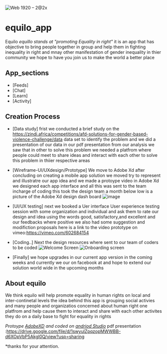 ![Web 1920 – 2@2x](https://user-images.githubusercontent.com/44718084/131335694-ac22aad2-c908-48d8-a57a-1be7f32caae8.png)
# equilo_app
Equilo <i>equillo stands at "promoting Equality in right"</i>
it is an app that has objective to bring people together in group and help them 
in fighting inequality in right and mnay other manifestation of gender inequality 
in thier community we hope to have you join us to make the world a better place

## App_sections

* [Feeds]
* [Chat]
* [Learn]
* [Activity]

## Creation Process 

* [Data study] frist we conducted a brief study on the https://zindi.africa/competitions/afd-solutions-for-gender-based-violence-challenge/data data set
to identify the problem and we did a presentation of our data in our pdf presentation from our analysis we saw that in other to solve this  problem 
 we needed a platfrom where people could meet to share ideas and interact with each other to solve this problem in thiier respective areas 

* [Wireframe-UI/UXdesign/Prototype] We  move to Adobe Xd after concluding on creating a mobile app solution we moved 
try to represent and illustratre our app idea and we made a protoype video 
in Adobe Xd we designed each app interface and all this was sent to the team incharge of coding this took the design
team a month  below low is a picture of the Adobe Xd design dash board
![image](https://user-images.githubusercontent.com/44718084/130881067-8eac1ccf-fd72-4a16-ba1c-51899b183da0.png)

* [UI/UX testing] next we booked a Uer interface User experience testing session with some organization and individual and 
ask them to rate our design and idea using the words good, satisfactory,and excellent 
and our feedbacks where positive we also had some suggestion and modifiction proposals 
here is a link to the video prototype on vimeo:https://vimeo.com/602684154

* [Coding..] Next the design resources where sent to our team of coders to be coded 
![Welcome Screen](https://user-images.githubusercontent.com/44718084/130885970-2a04f380-f9a3-4187-a960-2caf72df6b3e.png)
![Onboarding screen](https://user-images.githubusercontent.com/44718084/130886076-82a9ddcc-a3b2-42b6-9449-53236bbb24d2.png)

* [Finally] we hope upgrades in our current app version in the coming weeks 
and currently we our on facebook at and hope to extend our solution world wide in the upcoming months  


## About equilo

We think equilo will help promote equality in human rights on local and inter-continetal levels
the idea behind this app  is grouping social activies and many people and organizatios concerned 
about human right one platfrom and help cause them to interact and share with each other 
activites they do on a daily base to fight for equality in rights 

<i>Protoype [AdobeXD](https://www.adobe.com/) and coded on [andriod Studio](https://developer.android.com/studio)</i>
pdf presentation :https://drive.google.com/file/d/1swyulZpqzopMWWBB-d6XOpVbP5Akgl0Q/view?usp=sharing

*thanks for your attention.
